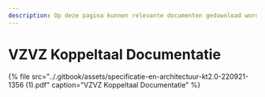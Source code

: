 ```yaml
---
description: Op deze pagina kunnen relevante documenten gedownload worden
---
```


# VZVZ Koppeltaal Documentatie

{% file src="../.gitbook/assets/specificatie-en-architectuur-kt2.0-220921-1356 \(1\).pdf" caption="VZVZ Koppeltaal Documentatie" %}



